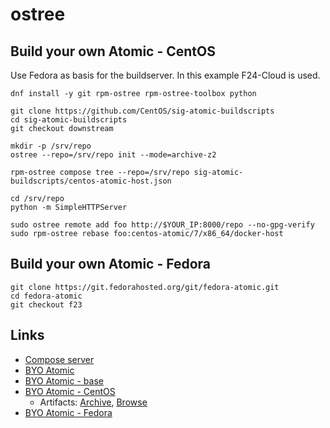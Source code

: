 ostree
======


## Build your own Atomic - CentOS
Use Fedora as basis for the buildserver. In this example F24-Cloud is used.

```
dnf install -y git rpm-ostree rpm-ostree-toolbox python

git clone https://github.com/CentOS/sig-atomic-buildscripts
cd sig-atomic-buildscripts
git checkout downstream

mkdir -p /srv/repo
ostree --repo=/srv/repo init --mode=archive-z2

rpm-ostree compose tree --repo=/srv/repo sig-atomic-buildscripts/centos-atomic-host.json

cd /srv/repo
python -m SimpleHTTPServer
```

```
sudo ostree remote add foo http://$YOUR_IP:8000/repo --no-gpg-verify
sudo rpm-ostree rebase foo:centos-atomic/7/x86_64/docker-host
```


## Build your own Atomic - Fedora
```
git clone https://git.fedorahosted.org/git/fedora-atomic.git
cd fedora-atomic
git checkout f23
```


## Links

  * [Compose server](https://github.com/projectatomic/rpm-ostree/blob/master/docs/manual/compose-server.md)
  * [BYO Atomic](https://github.com/jasonbrooks/byo-atomic)
  * [BYO Atomic - base](https://gitlab.com/gbraad/byo-atomic)
  * [BYO Atomic - CentOS](https://gitlab.com/gbraad/byo-atomic-centos)
    * Artifacts: [Archive](https://gitlab.com/gbraad/byo-atomic-centos/builds/2175934/artifacts/download), [Browse](https://gitlab.com/gbraad/byo-atomic-centos/builds/2175934/artifacts/browse)
  * [BYO Atomic - Fedora](https://gitlab.com/gbraad/byo-atomic-fedora)
